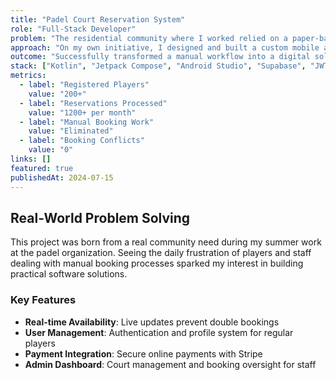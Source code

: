 ```yaml
---
title: "Padel Court Reservation System"
role: "Full-Stack Developer"
problem: "The residential community where I worked relied on a paper-based booking system for padel courts, which was inefficient, error-prone, and hard to manage."
approach: "On my own initiative, I designed and built a custom mobile app to digitalize the reservation process. The system allowed staff to manage court bookings in real time with an internal dashboard, without exposing access to customers or adding payment gateways."
outcome: "Successfully transformed a manual workflow into a digital solution, eliminating booking errors and improving staff efficiency. More importantly, it demonstrated my ability to identify a real-world problem and deliver an effective technical solution proactively."
stack: ["Kotlin", "Jetpack Compose", "Android Studio", "Supabase", "JWT"]
metrics:
  - label: "Registered Players"
    value: "200+"
  - label: "Reservations Processed" 
    value: "1200+ per month"
  - label: "Manual Booking Work"
    value: "Eliminated"
  - label: "Booking Conflicts"
    value: "0"
links: []
featured: true
publishedAt: 2024-07-15
---
```


## Real-World Problem Solving

This project was born from a real community need during my summer work at the padel organization. Seeing the daily frustration of players and staff dealing with manual booking processes sparked my interest in building practical software solutions.

### Key Features

- **Real-time Availability**: Live updates prevent double bookings
- **User Management**: Authentication and profile system for regular players  
- **Payment Integration**: Secure online payments with Stripe
- **Admin Dashboard**: Court management and booking oversight for staff